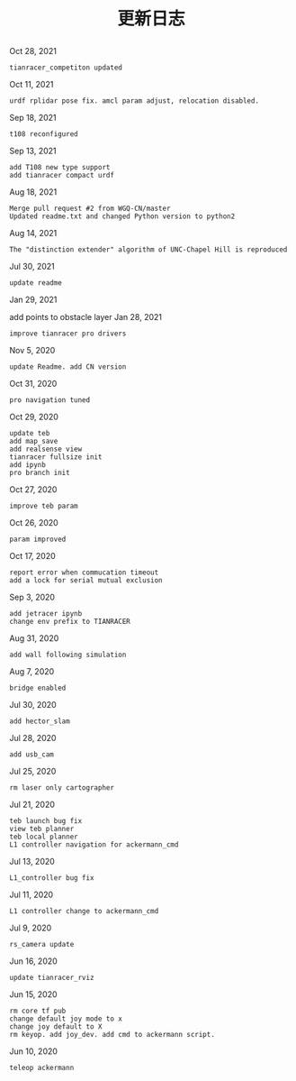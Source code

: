 <p style="font-size:30px ; font-weight:bolder; text-align:center"> 更新日志</p>

Oct 28, 2021

    tianracer_competiton updated

Oct 11, 2021

    urdf rplidar pose fix. amcl param adjust, relocation disabled.

Sep 18, 2021

    t108 reconfigured

Sep 13, 2021

    add T108 new type support
    add tianracer compact urdf

Aug 18, 2021

    Merge pull request #2 from WGQ-CN/master
    Updated readme.txt and changed Python version to python2

Aug 14, 2021

    The "distinction extender" algorithm of UNC-Chapel Hill is reproduced

Jul 30, 2021

    update readme

Jan 29, 2021

add points to obstacle layer
Jan 28, 2021

    improve tianracer pro drivers

Nov 5, 2020

    update Readme. add CN version

Oct 31, 2020

    pro navigation tuned

Oct 29, 2020

    update teb
    add map_save
    add realsense view
    tianracer fullsize init
    add ipynb
    pro branch init

Oct 27, 2020

    improve teb param

Oct 26, 2020

    param improved

Oct 17, 2020

    report error when commucation timeout
    add a lock for serial mutual exclusion

Sep 3, 2020

    add jetracer ipynb
    change env prefix to TIANRACER

Aug 31, 2020

    add wall following simulation

Aug 7, 2020

    bridge enabled

Jul 30, 2020

    add hector_slam

Jul 28, 2020

    add usb_cam

Jul 25, 2020

    rm laser only cartographer

Jul 21, 2020

    teb launch bug fix
    view teb planner
    teb local planner
    L1 controller navigation for ackermann_cmd

Jul 13, 2020

    L1_controller bug fix

Jul 11, 2020

    L1 controller change to ackermann_cmd

Jul 9, 2020

    rs_camera update

Jun 16, 2020

    update tianracer_rviz

Jun 15, 2020

    rm core tf pub
    change default joy mode to x
    change joy default to X
    rm keyop. add joy_dev. add cmd to ackermann script.

Jun 10, 2020

    teleop ackermann

